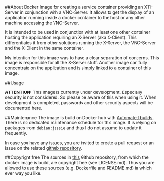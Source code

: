 ##About
Docker Image for creating a service container providing an X11-Server in conjunction with a VNC-Server. It allows to get the display of an application running inside a docker container to the host or any other machine accessing the VNC-Server.

It is intended to be used in conjunction with at least one other container hosting the application requiring an X-Server (aka X-Client). This differentiates it from other solutions running the X-Server, the VNC-Server and the X-Client in the same container.

My intention for this image was to have a clear separation of concerns. This image is responsible for all the X-Server stuff. Another image can fully concentrate on the application and is simply linked to a container of this image.

##Usage

**ATTENTION:** This image is currently under development. Especially security is not considered. So please be aware of this when using it. When development is completed, passwords and other security aspects will be documented here.

##Maintenance
The image is build on Docker hub with [Automated builds](http://docs.docker.com/docker-hub/builds/). There is no dedicated maintenance schedule for this image. It is relying on packages from `debian:jessie` and thus I do not assume to update it frequently.

In case you have any issues, you are invited to create a pull request or an issue on the related [github repository](https://github.com/suchja/x11-service).

##Copyright free
The sources in [this](https://github.com/suchja/x11-vnc-server.git) Github repository, from which the docker image is build, are copyright free (see LICENSE.md). Thus you are allowed to use these sources (e.g. Dockerfile and README.md) in which ever way you like.
